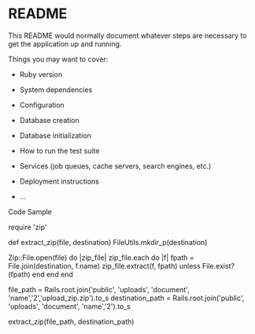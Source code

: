 # README

This README would normally document whatever steps are necessary to get the
application up and running.

Things you may want to cover:

* Ruby version

* System dependencies

* Configuration

* Database creation

* Database initialization

* How to run the test suite

* Services (job queues, cache servers, search engines, etc.)

* Deployment instructions

* ...


Code Sample

require 'zip'

def extract_zip(file, destination)
  FileUtils.mkdir_p(destination)

  Zip::File.open(file) do |zip_file|
    zip_file.each do |f|
      fpath = File.join(destination, f.name)
      zip_file.extract(f, fpath) unless File.exist?(fpath)
    end
  end
end

file_path   = Rails.root.join('public', 'uploads', 'document', 'name','2','upload_zip.zip').to_s
destination_path =  Rails.root.join('public', 'uploads', 'document', 'name','2').to_s

extract_zip(file_path, destination_path)